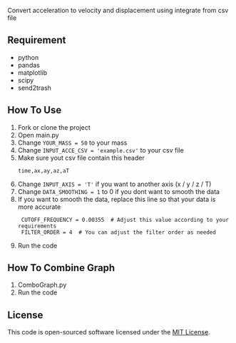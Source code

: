 Convert acceleration to velocity and displacement using integrate from csv file

## Requirement
- python
- pandas
- matplotlib
- scipy
- send2trash

## How To Use
1. Fork or clone the project
2. Open main.py
3. Change `YOUR_MASS = 50` to your mass
4. Change `INPUT_ACCE_CSV = 'example.csv'` to your csv file
5. Make sure yout csv file contain this header
   ```
   time,ax,ay,az,aT
6. Change `INPUT_AXIS = 'T'` if you want to another axis (x / y / z / T)
7. Change `DATA_SMOOTHING = 1` to 0 if you dont want to smooth the data
8. If you want to smooth the data, replace this line so that your data is more accurate
   ```
    CUTOFF_FREQUENCY = 0.00355  # Adjust this value according to your requirements
    FILTER_ORDER = 4  # You can adjust the filter order as needed
   ```
9. Run the code

## How To Combine Graph
1. ComboGraph.py
2. Run the code

## License
This code is open-sourced software licensed under the [MIT License](https://opensource.org/licenses/MIT).
